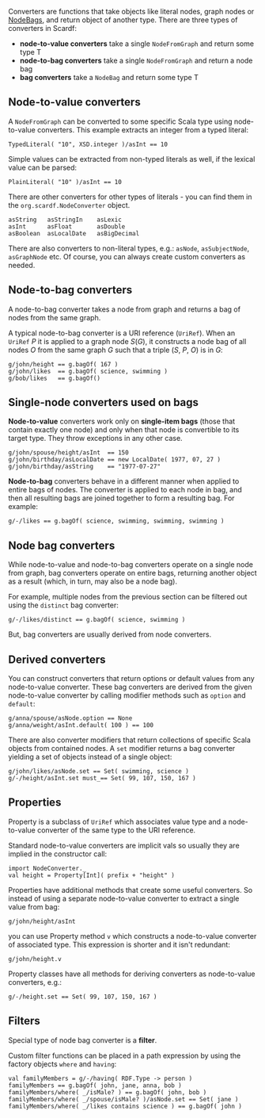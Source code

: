 Converters are functions that take objects like literal nodes, graph nodes
or [NodeBags](NodeBags.md), and return object of another type.
There are three types of converters in Scardf:
  * **node-to-value converters** take a single `NodeFromGraph` and return some type T
  * **node-to-bag converters** take a single `NodeFromGraph` and return a node bag
  * **bag converters** take a `NodeBag` and return some type T


## Node-to-value converters ##

A `NodeFromGraph` can be converted to some specific Scala type using node-to-value converters.
This example extracts an integer from a typed literal:
```
TypedLiteral( "10", XSD.integer )/asInt == 10
```

Simple values can be extracted from non-typed literals as well,
if the lexical value can be parsed:
```
PlainLiteral( "10" )/asInt == 10
```

There are other converters for other types of literals - you can find them in the `org.scardf.NodeConverter` object.
```
asString   asStringIn    asLexic
asInt      asFloat       asDouble
asBoolean  asLocalDate   asBigDecimal
```

There are also converters to non-literal types, e.g.: `asNode`, `asSubjectNode`, `asGraphNode` etc.
Of course, you can always create custom converters as needed.


## Node-to-bag converters ##

A node-to-bag converter takes a node from graph and returns a bag of nodes from the same graph.

A typical node-to-bag converter is a URI reference (`UriRef`).
When an `UriRef` _P_ it is applied to a graph node _S_(_G_), it constructs
a node bag of all nodes _O_ from the same graph _G_ such that a triple (_S_, _P_, _O_) is in _G_:

```
g/john/height == g.bagOf( 167 )
g/john/likes  == g.bagOf( science, swimming )
g/bob/likes   == g.bagOf()
```


## Single-node converters used on bags ##

**Node-to-value** converters work only on **single-item bags** (those that contain exactly one node)
and only when that node is convertible to its target type. They throw exceptions in any other case.

```
g/john/spouse/height/asInt  == 150
g/john/birthday/asLocalDate == new LocalDate( 1977, 07, 27 )
g/john/birthday/asString    == "1977-07-27"
```

**Node-to-bag** converters behave in a different manner when applied to entire bags of nodes.
The converter is applied to each node in bag, and then all resulting bags are joined together
to form a resulting bag. For example:

```
g/-/likes == g.bagOf( science, swimming, swimming, swimming )
```


## Node bag converters ##

While node-to-value and node-to-bag converters operate on a single node from graph,
bag converters operate on entire bags, returning another object as a result
(which, in turn, may also be a node bag).

For example, multiple nodes from the previous section can be filtered out using the `distinct` bag converter:
```
g/-/likes/distinct == g.bagOf( science, swimming )
```

But, bag converters are usually derived from node converters.


## Derived converters ##

You can construct converters that return options or default values from any node-to-value converter.
These bag converters are derived from the given node-to-value converter by calling modifier methods
such as `option` and `default`:
```
g/anna/spouse/asNode.option == None
g/anna/weight/asInt.default( 100 ) == 100
```

There are also converter modifiers that return collections of specific Scala objects from contained nodes.
A `set` modifier returns a bag converter yielding a set of objects instead of a single object:
```
g/john/likes/asNode.set == Set( swimming, science )
g/-/height/asInt.set must_== Set( 99, 107, 150, 167 )
```


## Properties ##

Property is a subclass of `UriRef` which associates value type and a node-to-value converter of the same type
to the URI reference.

Standard node-to-value converters are implicit vals so usually they are implied in the constructor call:
```
import NodeConverter._
val height = Property[Int]( prefix + "height" )
```

Properties have additional methods that create some useful converters. So instead of using a separate
node-to-value converter to extract a single value from bag:
```
g/john/height/asInt
```

you can use Property method `v` which constructs a node-to-value converter of associated type.
This expression is shorter and it isn't redundant:
```
g/john/height.v
```

Property classes have all methods for deriving converters as node-to-value converters, e.g.:
```
g/-/height.set == Set( 99, 107, 150, 167 )
```


## Filters ##

Special type of node bag converter is a **filter**.

Custom filter functions can be placed in a path expression by using the factory objects `where` and `having`:

```
val familyMembers = g/-/having( RDF.Type -> person )
familyMembers == g.bagOf( john, jane, anna, bob )
familyMembers/where( _/isMale? ) == g.bagOf( john, bob )
familyMembers/where( _/spouse/isMale? )/asNode.set == Set( jane )
familyMembers/where( _/likes contains science ) == g.bagOf( john )
```